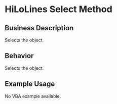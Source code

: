 # HiLoLines Select Method

## Business Description
Selects the object.

## Behavior
Selects the object.

## Example Usage
No VBA example available.